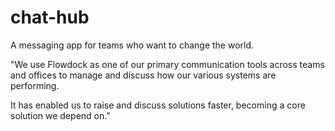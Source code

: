 # chat-hub
A messaging app for teams who want to change the world.

"We use Flowdock as one of our primary communication tools across teams and offices to manage and discuss how our 
various systems are performing. 

It has enabled us to raise and discuss solutions faster, becoming a core solution we depend on."
